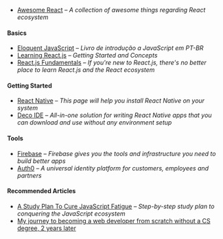 - [Awesome React](https://github.com/enaqx/awesome-react) *– A collection of awesome things regarding React ecosystem*

#### Basics

- [Eloquent JavaScript](http://braziljs.github.io/eloquente-javascript/) *– Livro de introdução a JavaScript em PT-BR*
- [Learning React.js](http://scotch.io/tutorials/learning-react-getting-started-and-concepts) *– Getting Started and Concepts*
- [React.js Fundamentals](http://courses.reactjsprogram.com/p/reactjsfundamentals) *– If you're new to React.js, there's no better place to learn React.js and the React ecosystem*

#### Getting Started

- [React Native](https://facebook.github.io/react-native/docs/getting-started.html) *– This page will help you install React Native on your system*
- [Deco IDE](https://www.decosoftware.com/may-2016-update) *– All-in-one solution for writing React Native apps that you can download and use without any environment setup*

#### Tools

- [Firebase](https://firebase.google.com/) *– Firebase gives you the tools and infrastructure you need to build better apps*
- [Auth0](https://auth0.com/) *– A universal identity platform for customers, employees and partners*

#### Recommended Articles

- [A Study Plan To Cure JavaScript Fatigue](https://medium.com/@sachagreif/a-study-plan-to-cure-javascript-fatigue-8ad3a54f2eb1#.ge74sqo3d) *– Step-by-step study plan to conquering the JavaScript ecosystem*
- [My journey to becoming a web developer from scratch without a CS degree, 2 years later](https://medium.com/@sgarcia.dev/my-journey-to-becoming-a-web-developer-from-scratch-without-a-cs-degree-2-years-later-and-what-i-4a7fd2ff5503#.3jj81n112)
